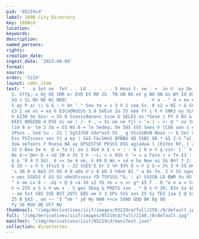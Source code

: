 ```yaml
---
pid: '05219cd'
label: 1898 City Directory
key: 1898cd
location: 
keywords: 
description: 
named_persons: 
rights: 
creation_date: 
ingest_date: '2023-08-09'
format: 
source: 
order: '5219'
layout: cmhc_item
text: "   a Sot oe  Tet . . LO . . . . . 5 Hoos t- oe . +  in ©  oy Oe Sa : aa ‘ a
  S. Sffp,-s Oy OE SRR e: EVD EV RR ZS  TN UN NS et g NO ON Gs WY IO USO a                                 NUS
  SO i Si NU NE Ni NEN)                                © a . ° 4 = eo e s ‘> s 8 So
  S gs P a) \\ & & : © bn ‘ ° Soo te = s 3 © 2 sxe Ss. 8 s2 = NI > & Soe asses £2
  £3 2 oe os = ea 6 ESCoORGSSS S.8 SeEse Zo 2S eee YY i % © SNKS ey SLOSS S ES x 252:
  ® £238 Se Gio: = SS 8 Ssesss8asens Ssse & SELES os *Sese i FY S BS & 4446640065
  KEES BBEEBQ 4 RSE ei oe | /- ® , » $s ae ne Yj) > ‘= | — >: @ ° ox 3s of &§ & od.
  lim 8 o- tm 2 S$ = ES NS 6 = le Sedma; Om S85 SSS Sees © [C88 aan s eae SG BLE dv
  SPoss . Sed Su . 2S | SgS3350 SOo*es5 SS _ g VSsSSBoN Neos ~~ b Se) SSgesss TSS
  Ess PSZssess ses Yi a ey | S&S F&cSHoS BPBBO XD SSBC OD * &5 2-2 “al | Om ® a) ©0906
  3o& oeTeots Y Rsesa BA ay EPSESTSE PESSS OSS agiadaa l [EsVes NY, | 2 & % Q a PEs
  32 S Bea Se e _@ = fa S| oo i 8&9 6 § s = : : 9 i 8 e © g vin: [ ‘ ® | oe Zu 8 .-
  Be £~»'@e> @ = sO IN é 3S 3 ® -~s; s o OSS © ‘= = a Faro > s fe £3 : ® = Q = ~ <P
  & & ‘8 4 3 SG). 6 <= Se 8 om, © 69 8 Wo > sé e he Nee os S& B®? f 2: °° 22. Sa S
  6 29 ~ s © % tFss5 § ~ 22 SSES'E Sr 2 %® 93% 8 = © 2 £-= 2% 3 ® 55 G©aASLHEGZ ®
  ‘s 36 0 o NaS SY OG 4 0 ado U's 8 £0 3 %9ok AI ° a Bs fe. 3 © SS sgeegcso tos S808
  = was SS8SS € GS SS oHoSFssosx YD TSFSSS ™&: : a) SSSSB LD BWR Vu HS Tess Sine e
  ° e oe Lx 6 — .&§ > @ $ «a 3d s2 35 ne = s =r g* $5 f . Q °o e a = Ss ; ~. § g&
  © = 235 a S s ® ww x . S ges SEeg & PRESS sso . ° Q s © 20, 83s Sa $9 ood &&d 4
  ~ am Sst S85 SSE BST 2OTC EBS we © 3 SPs SSS ses 25 Sy TES jaa 2 @ Ss S5e3 ess ges
  25 B §§3 , oe ~~ 'S “om ° yO Wy NAN <<ce SOHO QQQ BK 8g OO                               SY
  fy SE ROU OE Uff NU              "
thumbnail: "/img/derivatives/iiif/images/05219cd/full/250,/0/default.jpg"
full: "/img/derivatives/iiif/images/05219cd/full/1140,/0/default.jpg"
manifest: "/img/derivatives/iiif/05219cd/manifest.json"
collection: directories
---
```

